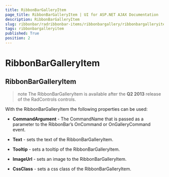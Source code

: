 ```yaml
---
title: RibbonBarGalleryItem
page_title: RibbonBarGalleryItem | UI for ASP.NET AJAX Documentation
description: RibbonBarGalleryItem
slug: ribbonbar/radribbonbar-items/ribbonbargallery/ribbonbargalleryitem
tags: ribbonbargalleryitem
published: True
position: 2
---
```


# RibbonBarGalleryItem



## RibbonBarGalleryItem

>note The RibbonBarGalleryItem is available after the __Q2 2013__ release of the RadControls controls.
>


With the RibbonBarGalleryItem the following properties can be used:

* __CommandArgument__ - The CommandName that is passed as a parameter to the RibbonBar’s OnCommand or OnGalleryCommand event.

* __Text__ - sets the text of the RibbonBarGalleryItem.

* __Tooltip__ - sets a tooltip of the RibbonBarGalleryItem.

* __ImageUrl__ - sets an image to the RibbonBarGalleryItem.

* __CssClass__ - sets a css class of the RibbonBarGalleryItem.
